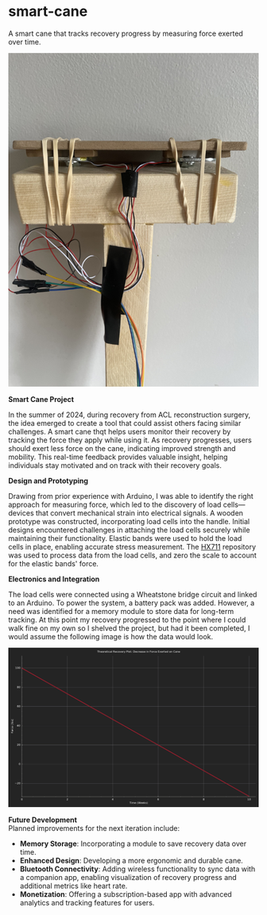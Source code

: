 # smart-cane
A smart cane that tracks recovery progress by measuring force exerted over time.

![Smart Cane](./photos/IMG_7320.jpeg)

**Smart Cane Project**

In the summer of 2024, during recovery from ACL reconstruction surgery, the idea emerged to create a tool that could assist others facing similar challenges. A smart cane thqt helps users monitor their recovery by tracking the force they apply while using it. As recovery progresses, users should exert less force on the cane, indicating improved strength and mobility. This real-time feedback provides valuable insight, helping individuals stay motivated and on track with their recovery goals.

**Design and Prototyping**

Drawing from prior experience with Arduino, I was able to identify the right approach for measuring force, which led to the discovery of load cells—devices that convert mechanical strain into electrical signals. A wooden prototype was constructed, incorporating load cells into the handle. Initial designs encountered challenges in attaching the load cells securely while maintaining their functionality.
Elastic bands were used to hold the load cells in place, enabling accurate stress measurement. The [HX711](https://github.com/RobTillaart/HX711) repository was used to process data from the load cells, and zero the scale to account for the elastic bands' force.

**Electronics and Integration**

The load cells were connected using a Wheatstone bridge circuit and linked to an Arduino. To power the system, a battery pack was added. However, a need was identified for a memory module to store data for long-term tracking.
At this point my recovery progressed to the point where I could walk fine on my own so I shelved the project, but had it been completed, I would assume the following image is how the data would look.

![Smart Cane](./photos/recoveryplot.png)

**Future Development** <br>
Planned improvements for the next iteration include:
- **Memory Storage**: Incorporating a module to save recovery data over time.
- **Enhanced Design**: Developing a more ergonomic and durable cane.
- **Bluetooth Connectivity**: Adding wireless functionality to sync data with a companion app, enabling visualization of recovery progress and additional metrics like heart rate.
- **Monetization**: Offering a subscription-based app with advanced analytics and tracking features for users.

